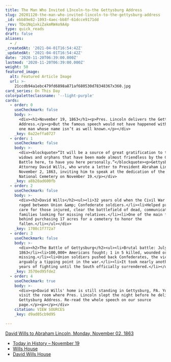 ```yaml
---
title: The Man Who Invited LIncoln-to-the Gettysburg Address
slug: 20201120-the-man-who-invited-lincoln-to-the-gettysburg-address
_id: ebb89e82-1093-4aec-bb8f-61dcce9171dd
_rev: TDo1Nq1xkiZakmRW4o9A4p
type: quick_reads
draft: false
aliases:
  - /
_createdAt: '2021-04-01T16:54:42Z'
_updatedAt: '2021-04-01T16:54:42Z'
date: '2020-11-20T06:39:00.000Z'
lastmod: '2020-11-20T06:39:00.000Z'
weight: 50
featured_image:
  alt: Featured Article Image
  url: >-
    21ccdb94a1ebc479fd6898a871af680530d78348367x360.jpg
card_series: On This Day
colorpaletteclassname: '--light-purple'
cards:
  - order: 0
    useCheckmark: false
    body: >-
      <div><h1>November 19, 1863</h1><p>Pres. Lincoln delivers the Gettysburg
      Address.</p><p>But the famous speech would not have happened without this
      one man whose name isn’t as well known.</p></div>
    _key: 0a22effa0727
  - order: 1
    useCheckmark: false
    body: >-
      <div><blockquote>“It will be a source of great gratification to the many
      widows and orphans that have been made almost friendless by the Great
      Battle here, to have you here personally.”</blockquote><p>Gettysburg
      Attorney David Wills, who wrote a letter to President Abraham Lincoln on
      November 2, 1863, inviting him to speak at the dedication of the Soldiers
      National Cemetery on November 19.</p></div>
    _key: a8b20ad600fb
  - order: 2
    useCheckmark: false
    body: >-
      <div><h2>David Wills</h2><ul><li>32 years old when the Civil War battle
      raged between Union &amp; Confederate soldiers.</li><li>Helped provide
      care for those injured, clear the battlefield of dead, communicate with
      families looking for missing relatives.</li><li>One of the main forces
      behind purchasing 17 acres for a cemetery to honor the
      fallen.</li></ul></div>
    _key: 1708c1f772a7
  - order: 3
    useCheckmark: false
    body: >-
      <div><h2>The Battle of Gettysburg</h2><ul><li>Brutal battle: July 1-3,
      1863</li><li>100,000+ Americans fought; 1 in 5 killed, wounded or
      missing.</li><li>Union soldiers pushed back Confederates, the victory
      arguably a tipping point in the war.</li><li>It took nearly another 2
      years of fighting until the South officially surrendered.</li></ul></div>
    _key: 3570ed95fde2
  - order: 4
    useCheckmark: true
    body: >-
      <div><p>David Wills' home is still standing in Gettysburg, PA. You can
      visit the room where Pres. Lincoln slept the night before he delivered the
      Gettysburg Address. Re-read the whole speech on our source
      page.</p><p></p></div>
    citation: VIEW SOURCES
    _key: d9ad05cb9d95

---
```

[David Wills to Abraham Lincoln, Monday, November 02, 1863](https://www.loc.gov/resource/mal.2778100/?sp=1&st=text)

* [Today in History – November 19](https://www.loc.gov/item/today-in-history/november-19/)
* [Wills House](http://www.abrahamlincolnonline.org/lincoln/sites/wills.htm)
* [David Wills House](https://www.nps.gov/gett/planyourvisit/david-wills-house.htm)